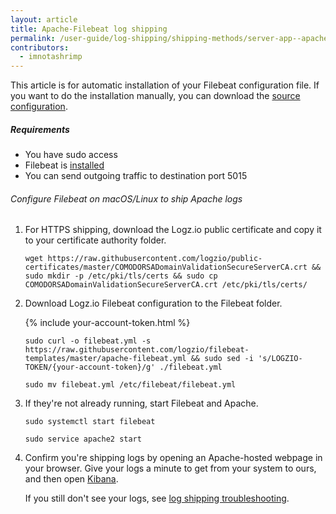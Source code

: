 ```yaml
---
layout: article
title: Apache-Filebeat log shipping
permalink: /user-guide/log-shipping/shipping-methods/server-app--apache-filebeat.html
contributors:
  - imnotashrimp
---
```


This article is for automatic installation of your Filebeat configuration file. If you want to do the installation manually, you can download the [source configuration](https://raw.githubusercontent.com/logzio/filebeat-templates/master/apache-filebeat.yml).

##### Requirements

* You have sudo access
* Filebeat is [installed](https://www.elastic.co/guide/en/beats/filebeat/current/filebeat-installation.html)
* You can send outgoing traffic to destination port 5015

###### Configure Filebeat on macOS/Linux to ship Apache logs

1. For HTTPS shipping, download the Logz.io public certificate and copy it to your certificate authority folder.

    ```shell
    wget https://raw.githubusercontent.com/logzio/public-certificates/master/COMODORSADomainValidationSecureServerCA.crt && sudo mkdir -p /etc/pki/tls/certs && sudo cp COMODORSADomainValidationSecureServerCA.crt /etc/pki/tls/certs/
    ```

2. Download Logz.io Filebeat configuration to the Filebeat folder. 

    {% include your-account-token.html %}

    ```shell
    sudo curl -o filebeat.yml -s https://raw.githubusercontent.com/logzio/filebeat-templates/master/apache-filebeat.yml && sudo sed -i 's/LOGZIO-TOKEN/{your-account-token}/g' ./filebeat.yml

    sudo mv filebeat.yml /etc/filebeat/filebeat.yml
    ```

5. If they're not already running, start Filebeat and Apache.

    ```shell
    sudo systemctl start filebeat

    sudo service apache2 start
    ```

6. Confirm you're shipping logs by opening an Apache-hosted webpage in your browser. Give your logs a minute to get from your system to ours, and then open [Kibana](https://app.logz.io/#/dashboard/kibana).

    If you still don't see your logs, see [log shipping troubleshooting]({{site.baseurl}}/user-guide/log-shipping/log-shipping-troubleshooting.html).
